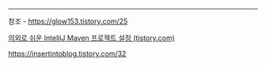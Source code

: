 





---
참조 -  https://glow153.tistory.com/25

[의외로 쉬운 IntelliJ Maven 프로젝트 설정 (tistory.com)](https://insertintoblog.tistory.com/32)


https://insertintoblog.tistory.com/32